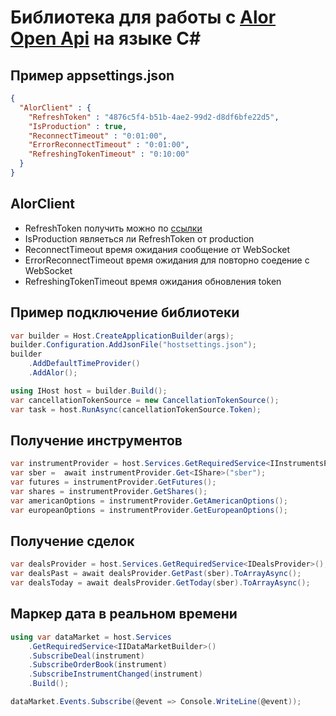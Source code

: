 # Библиотека для работы с [Alor Open Api](https://alor.dev/docs)  на языке C#
## Пример appsettings.json

```json
{
  "AlorClient" : {  
	"RefreshToken" : "4876c5f4-b51b-4ae2-99d2-d8df6bfe22d5",
	"IsProduction" : true,
	"ReconnectTimeout" : "0:01:00",
	"ErrorReconnectTimeout" : "0:01:00",
	"RefreshingTokenTimeout" : "0:10:00"
  }	
}
```

## AlorClient

- RefreshToken получить можно по [ссылки](https://alor.dev/open-api-tokens)
- IsProduction являеться ли RefreshToken от production
- ReconnectTimeout время ожидания сообщение от WebSocket
- ErrorReconnectTimeout время ожидания для повторно соедение с WebSocket
- RefreshingTokenTimeout  время ожидания обновления token

## Пример подключение библиотеки 
```C#
var builder = Host.CreateApplicationBuilder(args);
builder.Configuration.AddJsonFile("hostsettings.json");
builder
    .AddDefaultTimeProvider()
    .AddAlor();

using IHost host = builder.Build();
var cancellationTokenSource = new CancellationTokenSource();
var task = host.RunAsync(cancellationTokenSource.Token);
```

## Получение инструментов

```C#
var instrumentProvider = host.Services.GetRequiredService<IInstrumentsProvider>();
var sber =  await instrumentProvider.Get<IShare>("sber");
var futures = instrumentProvider.GetFutures();
var shares = instrumentProvider.GetShares();
var americanOptions = instrumentProvider.GetAmericanOptions();
var europeanOptions = instrumentProvider.GetEuropeanOptions();
```

## Получение сделок
```C#
var dealsProvider = host.Services.GetRequiredService<IDealsProvider>();
var dealsPast = await dealsProvider.GetPast(sber).ToArrayAsync();
var dealsToday = await dealsProvider.GetToday(sber).ToArrayAsync();
```

## Маркер дата в реальном времени 

``` C#
using var dataMarket = host.Services
    .GetRequiredService<IIDataMarketBuilder>()
    .SubscribeDeal(instrument)
    .SubscribeOrderBook(instrument)
	.SubscribeInstrumentChanged(instrument)
    .Build();

dataMarket.Events.Subscribe(@event => Console.WriteLine(@event));
```